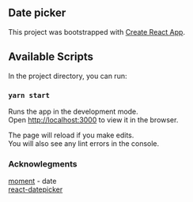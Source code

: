 ## Date picker

This project was bootstrapped with [Create React App](https://github.com/facebook/create-react-app).

## Available Scripts

In the project directory, you can run:

### `yarn start`

Runs the app in the development mode.<br />
Open [http://localhost:3000](http://localhost:3000) to view it in the browser.

The page will reload if you make edits.<br />
You will also see any lint errors in the console.

### Acknowlegments 
[moment](https://momentjs.com/) - date   
[react-datepicker](https://www.npmjs.com/package/react-datepicker)  
